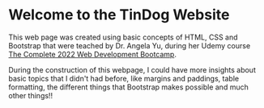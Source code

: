 # Welcome to the TinDog Website

<p>This web page was created using basic concepts of HTML, CSS and Bootstrap that were teached by Dr. Angela Yu, during her Udemy course <a href="https://www.udemy.com/share/1013gG3@OCcj2b7ZHImr3NYyngeGbIJdOK2jtF7sapEEYKMj2a1H08fMsDIWK0y-yASHiq6S/">The Complete 2022 Web Development Bootcamp</a>.</p>
<p>During the construction of this webpage, I could have more insights about basic topics that I didn't had before, like margins and paddings, table formatting, the different things that Bootstrap makes possible and much other things!!</p>
